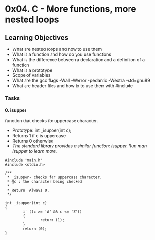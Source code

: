 # 0x04. C - More functions, more nested loops

## Learning Objectives

- What are nested loops and how to use them
- What is a function and how do you use functions
- What is the difference between a declaration and a definition of a function
- What is a prototype
- Scope of variables
- What are the gcc flags -Wall -Werror -pedantic -Wextra -std=gnu89
- What are header files and how to to use them with #include

### Tasks

#### 0. isupper
function that checks for uppercase character.

- Prototype: int _isupper(int c);
- Returns 1 if c is uppercase
- Returns 0 otherwise
- *The standard library provides a similar function: isupper. Run man isupper to learn more.*

```
#include "main.h"
#include <stdio.h>

/**
 * _isupper- checks for uppercase character.
 * @c : the character being checked 
 *
 * Return: Always 0.
 */

int _isupper(int c)
{
        if ((c >= 'A' && c <= 'Z'))
        {
                return (1);
        }
        return (0);
} 
```
